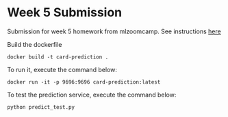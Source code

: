 # Week 5 Submission

Submission for week 5 homework from mlzoomcamp. See instructions [here](https://github.com/alexeygrigorev/mlbookcamp-code/blob/master/course-zoomcamp/cohorts/2022/05-deployment/homework.md)


Build the dockerfile

```
docker build -t card-prediction .
```

To run it, execute the command below:

```
docker run -it -p 9696:9696 card-prediction:latest
```

To test the prediction service, execute the command below:

```
python predict_test.py
```
